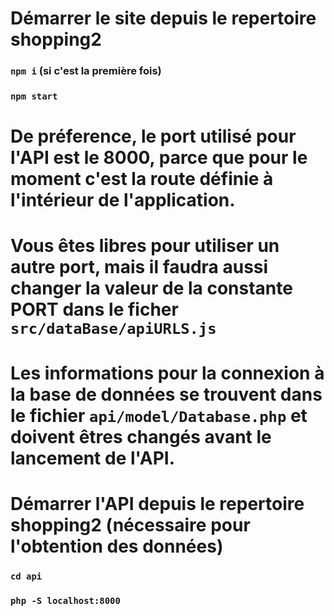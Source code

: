 # Démarrer le site depuis le repertoire shopping2
### `npm i` (si c'est la première fois)
### `npm start`

# De préference, le port utilisé pour l'API est le 8000, parce que pour le moment c'est la route définie à l'intérieur de l'application. 
# Vous êtes libres pour utiliser un autre port, mais il faudra aussi changer la valeur de la constante PORT dans le ficher `src/dataBase/apiURLS.js`

# Les informations pour la connexion à la base de données se trouvent dans le fichier `api/model/Database.php` et doivent êtres changés avant le lancement de l'API. 

# Démarrer l'API depuis le repertoire shopping2 (nécessaire pour l'obtention des données)
### `cd api`
### `php -S localhost:8000`

